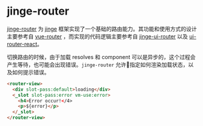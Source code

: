 # jinge-router

[jinge-router](https://github.com/jinge-design/jinge-router) 为 [jinge](https://github.com/jinge-design/jinge) 框架实现了一个基础的路由能力。其功能和使用方式的设计主要参考自 [vue-router](https://router.vuejs.org) ，而实现的代码逻辑主要参考自 [jinge-ui-router](https://github.com/jinge-design/jinge-ui-router) 以及 [ui-router-react](https://github.com/ui-router/react)。

切换路由的时候，由于加载 resolves 和 component 可以是异步的，这个过程会产生等待，也可能会出现错误。`jinge-router` 允许指定如何渲染加载状态，以及如何提示错误。

```html
<router-view>
  <div slot-pass:default>loading</div>
  <_slot slot-pass:error vm-use:error>
    <h4>Error occur!</4>
    <p>${error}</p>
  </_slot>
</router-view>
```
